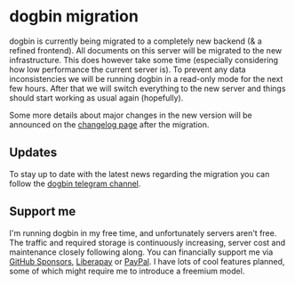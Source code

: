 # dogbin migration
dogbin is currently being migrated to a completely new backend (& a refined frontend). All documents on this server will be migrated to the new infrastructure. 
This does however take some time (especially considering how low performance the current server is). To prevent any data inconsistencies we will be running dogbin 
in a read-only mode for the next few hours.
After that we will switch everything to the new server and things should start working as usual again (hopefully).

Some more details about major changes in the new version will be announced on the [changelog page](/changelog.md) after the migration.

## Updates
To stay up to date with the latest news regarding the migration you can follow the [dogbin telegram channel](https://t.me/dogbin).

## Support me
I'm running dogbin in my free time, and unfortunately servers aren't free. The traffic and required storage is continuously increasing, server cost and maintenance 
closely following along. You can financially support me via [GitHub Sponsors](https://github.com/sponsors/deletescape), [Liberapay](https://liberapay.com/deletescape/) or [PayPal](https://paypal.me/deletescape).
I have lots of cool features planned, some of which might require me to introduce a freemium model.